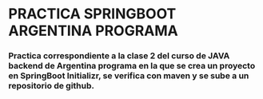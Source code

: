 # PRACTICA SPRINGBOOT ARGENTINA PROGRAMA


### Practica correspondiente a la clase 2 del curso de JAVA backend de Argentina programa en la que se crea un proyecto en SpringBoot Initializr, se verifica con maven y se sube a un repositorio de github.
